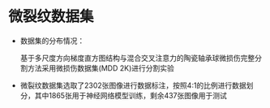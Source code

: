# 微裂纹数据集

- 数据集的分布情况：

  基于多尺度方向梯度直方图结构与混合交叉注意力的陶瓷轴承球微损伤完整分割方法采用微损伤数据集(MDD 2K)进行分割实验

- 微裂纹数据集选取了2302张图像进行数据标注，按照4:1的比例进行数据划分，其中1865张用于神经网络模型训练，剩余437张图像用于测试
